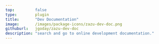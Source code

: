 ```yaml
---
top:         false
type:        plugin
title:       "Dev Documentation"
image:       /images/package-icons/zazu-dev-doc.png
githuburl:   jgoday/zazu-dev-doc
description: "search and go to online development documentation."
---
```

